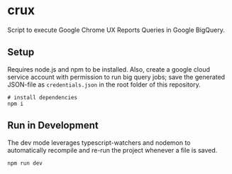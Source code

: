 # crux
Script to execute Google Chrome UX Reports Queries in Google BigQuery.

## Setup
Requires node.js and npm to be installed. Also, create a google cloud service account with permission to run big query jobs; save the generated JSON-file as `credentials.json` in the root folder of this repository.
```
# install dependencies
npm i
``` 

## Run in Development
The dev mode leverages typescript-watchers and nodemon to automatically recompile and re-run the project whenever a file is saved.
```
npm run dev
```
